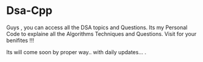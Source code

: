 # Dsa-Cpp
Guys , you can access all the DSA topics and Questions.
Its my Personal Code to explaine all the  Algorithms Techniques and Questions.
Visit for your benifites !!!


Its will come soon by proper way.. with daily updates...
.
